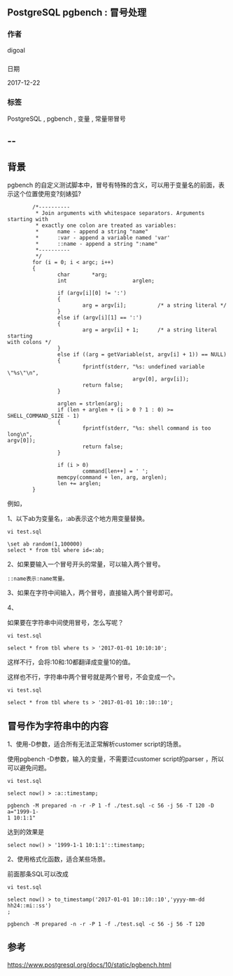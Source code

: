 ## PostgreSQL pgbench : 冒号处理   
                                      
### 作者                                         
digoal                                 
                                  
### 
日期                                                                           
                          
2017-12-22                               
                                     
### 标签                                  
PostgreSQL , pgbench , 变量 , 常量带冒号    
                                                                               
                         
--
--                                                                             
                     
                                                                               
                            
## 背景    
pgbench 
的自定义测试脚本中，冒号有特殊的含义，可以用于变量名的前面，表示这个位置使用变?刻婊弧? 
  
```  
        /*----------  
         * Join arguments with whitespace separators. Arguments starting with  
         * exactly one colon are treated as variables:  
         *      name - append a string "name"  
         *      :var - append a variable named 'var'  
         *      ::name - append a string ":name"  
         *----------  
         */  
        for (i = 0; i < argc; i++)  
        {  
                char       *arg;  
                int                     arglen;  
  
                if (argv[i][0] != ':')  
                {  
                        arg = argv[i];          /* a string literal */  
                }  
                else if (argv[i][1] == ':')  
                {  
                        arg = argv[i] + 1;      /* a string literal starting 
with colons */  
                }  
                else if ((arg = getVariable(st, argv[i] + 1)) == NULL)  
                {  
                        fprintf(stderr, "%s: undefined variable \"%s\"\n",  
                                        argv[0], argv[i]);  
                        return false;  
                }  
  
                arglen = strlen(arg);  
                if (len + arglen + (i > 0 ? 1 : 0) >= SHELL_COMMAND_SIZE - 1)  
                {  
                        fprintf(stderr, "%s: shell command is too long\n", 
argv[0]);  
                        return false;  
                }  
  
                if (i > 0)  
                        command[len++] = ' ';  
                memcpy(command + len, arg, arglen);  
                len += arglen;  
        }  
```  
  
例如，  
  
1、以下ab为变量名，:ab表示这个地方用变量替换。  
  
```  
vi test.sql  
  
\set ab random(1,100000)  
select * from tbl where id=:ab;  
```  
  
2、如果要输入一个冒号开头的常量，可以输入两个冒号。  
  
```  
::name表示:name常量。  
```  
  
3、如果在字符中间输入，两个冒号，直接输入两个冒号即可。  
  
4、  
  
如果要在字符串中间使用冒号，怎么写呢？  
  
```  
vi test.sql  
  
select * from tbl where ts > '2017-01-01 10:10:10';  
```  
  
这样不行，会将:10和:10都翻译成变量10的值。  
  
这样也不行，字符串中两个冒号就是两个冒号，不会变成一个。  
  
```  
vi test.sql  
  
select * from tbl where ts > '2017-01-01 10::10::10';  
```  
  
## 冒号作为字符串中的内容  
1、使用-D参数，适合所有无法正常解析customer script的场景。  
  
使用pgbench -D参数，输入的变量，不需要过customer script的parser
，所以可以避免问题。  
  
```  
vi test.sql  
  
select now() > :a::timestamp;  
  
pgbench -M prepared -n -r -P 1 -f ./test.sql -c 56 -j 56 -T 120 -D a="1999-1-
1 10:1:1"  
```  
  
达到的效果是  
  
```  
select now() > '1999-1-1 10:1:1'::timestamp;  
```  
  
2、使用格式化函数，适合某些场景。  
  
  
前面那条SQL可以改成  
  
```  
vi test.sql  
  
select now() > to_timestamp('2017-01-01 10::10::10','yyyy-mm-dd hh24::mi::ss')
;  
  
pgbench -M prepared -n -r -P 1 -f ./test.sql -c 56 -j 56 -T 120  
```  
  
## 参考
https://www.postgresql.org/docs/10/static/pgbench.html  
